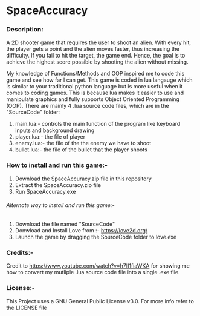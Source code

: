 # SpaceAccuracy

### Description:
  A 2D shooter game that requires the user to shoot an alien. With every hit, the player gets a point and the alien moves faster, thus increasing the difficulty. If
you fail to hit the target, the game end. Hence, the goal is to achieve the highest score possible by shooting the alien without missing.
  
  My knowledge of Functions/Methods and OOP inspired me to code this game and see how far I can get. This game is coded in lua langauge which is similar to your traditional python language but is more useful when it comes to coding games. This is because lua makes it easier to use and manipulate graphics and fully supports Object Oriented Programming (OOP). There are mainly 4 .lua source code files, which are in the "SourceCode" folder:

  1. main.lua:- controls the main function of the program like keyboard inputs and background drawing 
  2. player.lua:- the file of player 
  3. enemy.lua:- the file of the the enemy we have to shoot 
  4. bullet.lua:- the file of the bullet that the player shoots


 ### How to install and run this game:-

  1. Download the SpaceAccuracy.zip file in this repository
  2. Extract the SpaceAccuracy.zip file
  3. Run SpaceAccuracy.exe

 ###### Alternate way to install and run this game:-
  1. Download the file named "SourceCode"
  2. Donwload and Install Love from :- https://love2d.org/
  3. Launch the game by dragging the SourceCode folder to love.exe


### Credits:-
 Credit to https://www.youtube.com/watch?v=h7II1fiaWKA for showing me how to convert my mutliple .lua source code file into a single .exe file.
 
### License:-
This Project uses a GNU General Public License v3.0. For more info refer to the LICENSE file
